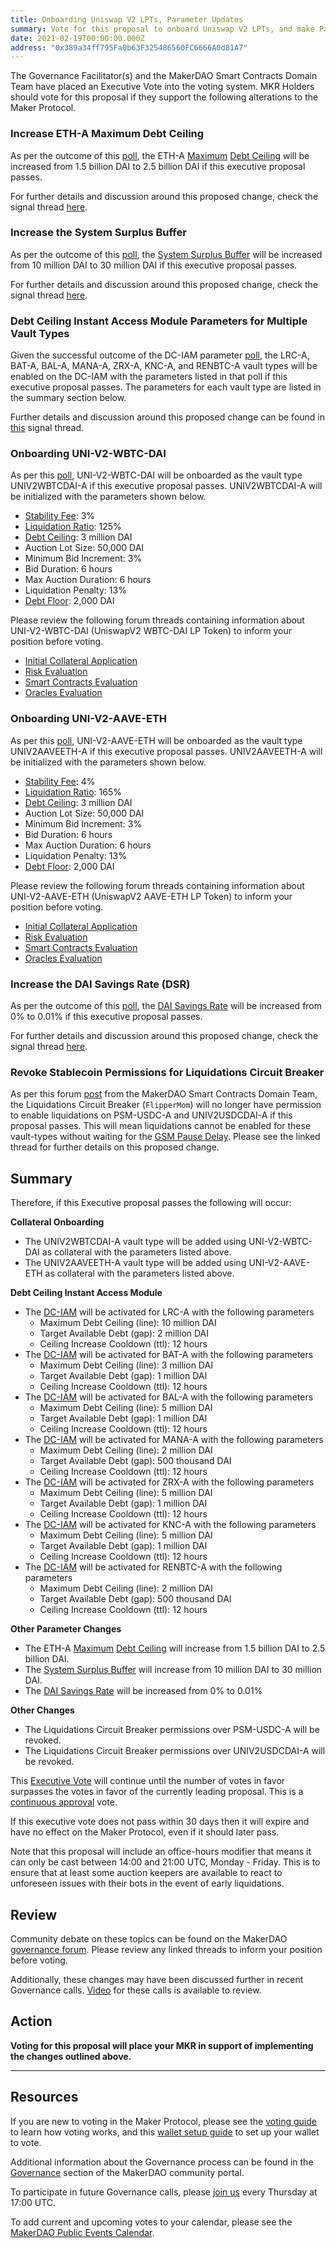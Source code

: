```yaml
---
title: Onboarding Uniswap V2 LPTs, Parameter Updates
summary: Vote for this proposal to onboard Uniswap V2 LPTs, and make Parameter Updates
date: 2021-02-19T00:00:00.000Z
address: "0x389a34ff795Fa0b63F325486560FC6666A0d81A7"
---
```

The Governance Facilitator(s) and the MakerDAO Smart Contracts Domain Team have placed an Executive Vote into the voting system. MKR Holders should vote for this proposal if they support the following alterations to the Maker Protocol.

### Increase ETH-A Maximum Debt Ceiling

As per the outcome of this [poll](https://vote.makerdao.com/polling/QmeaGob2?network=mainnet#poll-detail), the ETH-A [Maximum](https://community-development.makerdao.com/en/learn/governance/module-dciam) [Debt Ceiling](https://community-development.makerdao.com/en/learn/governance/param-debt-ceiling) will be increased from 1.5 billion DAI to 2.5 billion DAI if this executive proposal passes.

For further details and discussion around this proposed change, check the signal thread [here](https://forum.makerdao.com/t/signal-request-adjust-eth-a-dc-iam-line-2021-04/6332).

### Increase the System Surplus Buffer

As per the outcome of this [poll](https://vote.makerdao.com/polling/QmQjQf6K?network=mainnet#poll-detail), the [System Surplus Buffer](https://community-development.makerdao.com/en/learn/governance/param-system-surplus-buffer) will be increased from 10 million DAI to 30 million DAI if this executive proposal passes.

For further details and discussion around this proposed change, check the signal thread [here](https://forum.makerdao.com/t/signal-request-adjust-the-surplus-buffer-2021-2/6250).

### Debt Ceiling Instant Access Module Parameters for Multiple Vault Types

Given the successful outcome of the DC-IAM parameter [poll](https://vote.makerdao.com/polling/QmeMazVy?network=mainnet#poll-detail), the LRC-A, BAT-A, BAL-A, MANA-A, ZRX-A, KNC-A, and RENBTC-A vault types will be enabled on the DC-IAM with the parameters listed in that poll if this executive proposal passes. The parameters for each vault type are listed in the summary section below.

Further details and discussion around this proposed change can be found in [this](https://forum.makerdao.com/t/iam-dc-parameters-2-lrc-a-bat-a-bal-a-mana-a-zrx-a-knc-a-renbtc-a/6431) signal thread.

### Onboarding UNI-V2-WBTC-DAI

As per this [poll](https://vote.makerdao.com/polling/QmRJwNwt#poll-detail), UNI-V2-WBTC-DAI will be onboarded as the vault type UNIV2WBTCDAI-A if this executive proposal passes. UNIV2WBTCDAI-A will be initialized with the parameters shown below.

* [Stability Fee](https://community-development.makerdao.com/en/learn/governance/param-stability-fee): 3%
* [Liquidation Ratio](https://community-development.makerdao.com/en/learn/governance/param-liquidation-ratio): 125%
* [Debt Ceiling](https://community-development.makerdao.com/en/learn/governance/param-debt-ceiling): 3 million DAI
* Auction Lot Size: 50,000 DAI
* Minimum Bid Increment: 3%
* Bid Duration: 6 hours
* Max Auction Duration: 6 hours
* Liquidation Penalty: 13%
* [Debt Floor](https://community-development.makerdao.com/en/learn/governance/param-debt-floor): 2,000 DAI

Please review the following forum threads containing information about UNI-V2-WBTC-DAI (UniswapV2 WBTC-DAI LP Token) to inform your position before voting.
* [Initial Collateral Application](https://forum.makerdao.com/t/uni-v2-wbtc-dai-mip6-collateral-onboarding-application/5605/1)
* [Risk Evaluation](https://forum.makerdao.com/t/uni-v2-wbtc-dai-collateral-onboarding-risk-evaluation/6524)
* [Smart Contracts Evaluation](https://forum.makerdao.com/t/uni-v2-wbtc-dai-erc20-token-smart-contract-technical-assessment/6511)
* [Oracles Evaluation](https://forum.makerdao.com/t/uni-v2-wbtc-dai-collateral-onboarding-oracle-assessment-mip10c3-sp27/6522)

### Onboarding UNI-V2-AAVE-ETH

As per this [poll](https://vote.makerdao.com/polling/QmPk8Aqf#poll-detail), UNI-V2-AAVE-ETH will be onboarded as the vault type UNIV2AAVEETH-A if this executive proposal passes. UNIV2AAVEETH-A will be initialized with the parameters shown below.

* [Stability Fee](https://community-development.makerdao.com/en/learn/governance/param-stability-fee): 4%
* [Liquidation Ratio](https://community-development.makerdao.com/en/learn/governance/param-liquidation-ratio): 165%
* [Debt Ceiling](https://community-development.makerdao.com/en/learn/governance/param-debt-ceiling): 3 million DAI
* Auction Lot Size: 50,000 DAI
* Minimum Bid Increment: 3%
* Bid Duration: 6 hours
* Max Auction Duration: 6 hours
* Liquidation Penalty: 13%
* [Debt Floor](https://community-development.makerdao.com/en/learn/governance/param-debt-floor): 2,000 DAI

Please review the following forum threads containing information about UNI-V2-AAVE-ETH (UniswapV2 AAVE-ETH LP Token) to inform your position before voting.
* [Initial Collateral Application](https://forum.makerdao.com/t/uni-v2-aave-eth-mip6-collateral-onboarding-application/6186)
* [Risk Evaluation](https://forum.makerdao.com/t/uni-v2-aave-eth-collateral-onboarding-risk-evaluation/6525)
* [Smart Contracts Evaluation](https://forum.makerdao.com/t/uni-v2-aave-eth-erc20-token-smart-contract-technical-assessment/6510)
* [Oracles Evaluation](https://forum.makerdao.com/t/uni-v2-aave-eth-collateral-onboarding-oracle-assessment-mip10c3-sp26/6356)

### Increase the DAI Savings Rate (DSR)

As per the outcome of this [poll](https://vote.makerdao.com/polling/QmSdbu4H?network=mainnet), the [DAI Savings Rate](https://community-development.makerdao.com/en/learn/Dai/dsr/) will be increased from 0% to 0.01% if this executive proposal passes.

For further details and discussion around this proposed change, check the signal thread [here](https://forum.makerdao.com/t/signal-request-raise-dsr/6241).

### Revoke Stablecoin Permissions for Liquidations Circuit Breaker

As per this forum [post](https://forum.makerdao.com/t/limiting-governance-attack-surface-for-stablecoins/6057/7) from the MakerDAO Smart Contracts Domain Team, the Liquidations Circuit Breaker (`FlipperMom`) will no longer have permission to enable liquidations on PSM-USDC-A and UNIV2USDCDAI-A if this proposal passes. This will mean liquidations cannot be enabled for these vault-types without waiting for the [GSM Pause Delay](https://community-development.makerdao.com/en/learn/governance/param-gsm-pause-delay). Please see the linked thread for further details on this proposed change.

## Summary

Therefore, if this Executive proposal passes the following will occur:

**Collateral Onboarding**
* The UNIV2WBTCDAI-A vault type will be added using UNI-V2-WBTC-DAI as collateral with the parameters listed above.
* The UNIV2AAVEETH-A vault type will be added using UNI-V2-AAVE-ETH as collateral with the parameters listed above.

**Debt Ceiling Instant Access Module**
* The [DC-IAM](https://community-development.makerdao.com/en/learn/governance/module-dciam/) will be activated for LRC-A with the following parameters
	* Maximum Debt Ceiling (line): 10 million DAI
	* Target Available Debt (gap): 2 million DAI
	* Ceiling Increase Cooldown (ttl): 12 hours
* The [DC-IAM](https://community-development.makerdao.com/en/learn/governance/module-dciam/) will be activated for BAT-A with the following parameters
	* Maximum Debt Ceiling (line): 3 million DAI
	* Target Available Debt (gap): 1 million DAI
	* Ceiling Increase Cooldown (ttl): 12 hours
* The [DC-IAM](https://community-development.makerdao.com/en/learn/governance/module-dciam/) will be activated for BAL-A with the following parameters
	* Maximum Debt Ceiling (line): 5 million DAI
	* Target Available Debt (gap): 1 million DAI
	* Ceiling Increase Cooldown (ttl): 12 hours
* The [DC-IAM](https://community-development.makerdao.com/en/learn/governance/module-dciam/) will be activated for MANA-A with the following parameters
	* Maximum Debt Ceiling (line): 2 million DAI
	* Target Available Debt (gap): 500 thousand DAI
	* Ceiling Increase Cooldown (ttl): 12 hours
* The [DC-IAM](https://community-development.makerdao.com/en/learn/governance/module-dciam/) will be activated for ZRX-A with the following parameters
	* Maximum Debt Ceiling (line): 5 million DAI
	* Target Available Debt (gap): 1 million DAI
	* Ceiling Increase Cooldown (ttl): 12 hours
* The [DC-IAM](https://community-development.makerdao.com/en/learn/governance/module-dciam/) will be activated for KNC-A with the following parameters
	* Maximum Debt Ceiling (line): 5 million DAI
	* Target Available Debt (gap): 1 million DAI
	* Ceiling Increase Cooldown (ttl): 12 hours
* The [DC-IAM](https://community-development.makerdao.com/en/learn/governance/module-dciam/) will be activated for RENBTC-A with the following parameters
	* Maximum Debt Ceiling (line): 2 million DAI
	* Target Available Debt (gap): 500 thousand DAI
	* Ceiling Increase Cooldown (ttl): 12 hours

**Other Parameter Changes**
* The ETH-A [Maximum](https://community-development.makerdao.com/en/learn/governance/module-dciam) [Debt Ceiling](https://community-development.makerdao.com/en/learn/governance/param-debt-ceiling) will increase from 1.5 billion DAI to 2.5 billion DAI.
* The [System Surplus Buffer](https://community-development.makerdao.com/en/learn/governance/param-system-surplus-buffer) will increase from 10 million DAI to 30 million DAI.
* The [DAI Savings Rate](https://community-development.makerdao.com/en/learn/Dai/dsr/) will be increased from 0% to 0.01% 

**Other Changes**
* The Liquidations Circuit Breaker permissions over PSM-USDC-A will be revoked.
* The Liquidations Circuit Breaker permissions over UNIV2USDCDAI-A will be revoked.

This [Executive Vote](https://community-development.makerdao.com/en/learn/governance/on-chain-gov) will continue until the number of votes in favor surpasses the votes in favor of the currently leading proposal. This is a [continuous approval](https://community-development.makerdao.com/en/learn/governance/how-voting-works) vote. 

If this executive vote does not pass within 30 days then it will expire and have no effect on the Maker Protocol, even if it should later pass. 

Note that this proposal will include an office-hours modifier that means it can only be cast between 14:00 and 21:00 UTC, Monday - Friday. This is to ensure that at least some auction keepers are available to react to unforeseen issues with their bots in the event of early liquidations.

## Review

Community debate on these topics can be found on the MakerDAO [governance forum](https://forum.makerdao.com/). Please review any linked threads to inform your position before voting.

Additionally, these changes may have been discussed further in recent Governance calls. [Video](https://www.youtube.com/playlist?list=PLLzkWCj8ywWNq5-90-Id6VPSsrk4OWVan) for these calls is available to review.

## Action

**Voting for this proposal will place your MKR in support of implementing the changes outlined above.**

---

## Resources

If you are new to voting in the Maker Protocol, please see the [voting guide](https://community-development.makerdao.com/en/learn/governance/how-voting-works/) to learn how voting works, and this [wallet setup guide](https://community-development.makerdao.com/en/learn/governance/voting-setup/) to set up your wallet to vote.

Additional information about the Governance process can be found in the [Governance](https://community-development.makerdao.com/en/learn/governance) section of the MakerDAO community portal.

To participate in future Governance calls, please [join us](https://github.com/makerdao/community/tree/master/governance/governance-and-risk-meetings) every Thursday at 17:00 UTC.

To add current and upcoming votes to your calendar, please see the [MakerDAO Public Events Calendar](https://calendar.google.com/calendar/embed?src=makerdao.com_3efhm2ghipksegl009ktniomdk%40group.calendar.google.com&amp;ctz=UTC&amp;mode=week&amp;showCalendars=0&amp;showPrint=0).